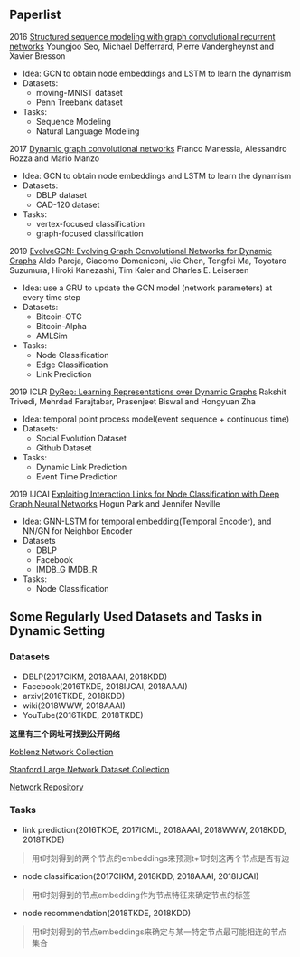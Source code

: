 ## Paperlist
2016 [Structured sequence modeling with graph convolutional recurrent networks](https://arxiv.org/pdf/1612.07659.pdf) Youngjoo Seo, Michael Defferrard, Pierre Vandergheynst and Xavier Bresson
- Idea: GCN to obtain node embeddings and LSTM to learn the dynamism
- Datasets: 
  - moving-MNIST dataset
  - Penn Treebank dataset
- Tasks:
  - Sequence Modeling
  - Natural Language Modeling

2017 [Dynamic graph convolutional networks](https://arxiv.org/pdf/1704.06199.pdf) Franco Manessia, Alessandro Rozza and Mario Manzo
- Idea: GCN to obtain node embeddings and LSTM to learn the dynamism
- Datasets: 
  - DBLP dataset
  - CAD-120 dataset
- Tasks:
  - vertex-focused classification
  - graph-focused classification

2019 [EvolveGCN: Evolving Graph Convolutional Networks for Dynamic Graphs](https://arxiv.org/pdf/1902.10191.pdf) Aldo Pareja, Giacomo Domeniconi, Jie Chen, Tengfei Ma, Toyotaro Suzumura, Hiroki Kanezashi, Tim Kaler and Charles E. Leisersen
- Idea: use a GRU to update the GCN model (network parameters) at every time step
- Datasets:
  - Bitcoin-OTC 
  - Bitcoin-Alpha 
  - AMLSim
- Tasks:
  - Node Classification
  - Edge Classification
  - Link Prediction

2019 ICLR [DyRep: Learning Representations over Dynamic Graphs](https://openreview.net/pdf?id=HyePrhR5KX) Rakshit Trivedi, Mehrdad Farajtabar, Prasenjeet Biswal and Hongyuan Zha
- Idea: temporal point process model(event sequence + continuous time)
- Datasets:
  - Social Evolution Dataset
  - Github Dataset 
- Tasks: 
  - Dynamic Link Prediction
  - Event Time Prediction
  
2019 IJCAI [Exploiting Interaction Links for Node Classification with Deep Graph Neural Networks](https://www.ijcai.org/proceedings/2019/0447.pdf) Hogun Park and Jennifer Neville
- Idea: GNN-LSTM for temporal embedding(Temporal Encoder), and NN/GN for Neighbor Encoder
- Datasets
  - DBLP
  - Facebook
  - IMDB_G IMDB_R
- Tasks:
  - Node Classification
  
## Some Regularly Used Datasets and Tasks in Dynamic Setting
### Datasets
- DBLP(2017CIKM, 2018AAAI, 2018KDD)
- Facebook(2016TKDE, 2018IJCAI, 2018AAAI)
- arxiv(2016TKDE, 2018KDD)
- wiki(2018WWW, 2018AAAI)
- YouTube(2016TKDE, 2018TKDE)

**这里有三个网址可找到公开网络**

[Koblenz Network Collection](http://konect.uni-koblenz.de/)

[Stanford Large Network Dataset Collection](http://snap.stanford.edu/data/index.html)

[Network Repository](http://networkrepository.com/)
### Tasks
- link prediction(2016TKDE, 2017ICML, 2018AAAI, 2018WWW, 2018KDD, 2018TKDE)  
> 用t时刻得到的两个节点的embeddings来预测t+1时刻这两个节点是否有边  
- node classification(2017CIKM, 2018KDD, 2018AAAI, 2018IJCAI)  
> 用t时刻得到的节点embedding作为节点特征来确定节点的标签  
- node recommendation(2018TKDE, 2018KDD)  
> 用t时刻得到的节点embeddings来确定与某一特定节点最可能相连的节点集合
